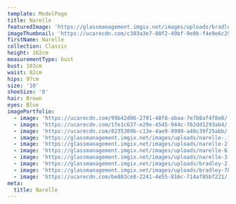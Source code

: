 ```yaml
---
template: ModelPage
title: Narelle
featuredImage: 'https://glassmanagement.imgix.net/images/uploads/bradley-78.jpg'
imageThumbnail: 'https://ucarecdn.com/c303a3e7-80f2-49bf-9e0b-f4e9e6c29d67/'
firstName: Narelle
collection: Classic
height: 162cm
measurementType: bust
bust: 103cm
waist: 82cm
hips: 97cm
size: '10'
shoeSize: '8'
hair: Brown
eyes: Blue
imagePortfolio:
  - image: 'https://ucarecdn.com/99b42d06-2791-48f8-abaa-7e7b8af4f8e8/'
  - image: 'https://ucarecdn.com/1fe1c637-e29e-4545-944c-762dd1293ab4/'
  - image: 'https://ucarecdn.com/8235309b-c13e-4ae9-9999-a40c39f25abb/'
  - image: 'https://glassmanagement.imgix.net/images/uploads/narelle-.jpg'
  - image: 'https://glassmanagement.imgix.net/images/uploads/narelle-2.jpg'
  - image: 'https://glassmanagement.imgix.net/images/uploads/narelle-6.jpg'
  - image: 'https://glassmanagement.imgix.net/images/uploads/narelle-3.jpg'
  - image: 'https://glassmanagement.imgix.net/images/uploads/bradley-2.jpg'
  - image: 'https://glassmanagement.imgix.net/images/uploads/bradley-78.jpg'
  - image: 'https://ucarecdn.com/be883ce8-2241-4e55-816c-714af85bf221/'
meta:
  title: Narelle
---
```


